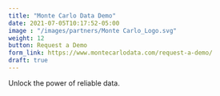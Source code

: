 ```yaml
---
title: "Monte Carlo Data Demo"
date: 2021-07-05T10:17:52-05:00
image : "/images/partners/Monte Carlo_Logo.svg"
weight: 12
button: Request a Demo
form_link: https://www.montecarlodata.com/request-a-demo/
draft: true
---
```


Unlock the power of reliable data.